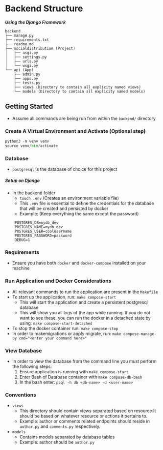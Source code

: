 # Backend Structure
***Using the Django Framework***
```
backend
├── manage.py
├── requirements.txt
├── readme.md
├── socialdistribution (Project)
│   ├── asgi.py
│   ├── settings.py
│   ├── urls.py
│   └── wsgi.py
└── api (App)
    ├── admin.py
    ├── apps.py
    ├── tests.py
    ├── views (Directory to contain all explicity named views)
    └── models (Directory to contain all explicity named models)

```

## Getting Started
* Assume all commands are being run from within the `backend/` directory
### Create A Virtual Environment and Activate (Optional step)
```python
python3 -m venv venv
source venv/bin/activate
```

### Database
* `postgresql` is the database of choice for this project

##### Setup on Django
- In the backend folder
    - `touch .env` (Creates an environment variable file)
    - This `.env` file is essential to define the credentials for the database that will be created and persisted by docker
    - Example: (Keep everything the same except the password)
    ``` 
     POSTGRES_DB=mydb_dev
     POSTGRES_NAME=mydb_dev
     POSTGRES_USER=coolusername
     POSTGRES_PASSWORD=password
     DEBUG=1
    ```

### Requirements
* Ensure you have both `docker` and `docker-compose` installed on your machine

### Run Application and Docker Considerations
* All relevant commands to run the application are present in the `Makefile`
* To start up the application, run: `make compose-start`
    * This will start the application and create a persistent postgresql database
    * This will show you all logs of the app while running. If you do not want to see these, you can run the docker in a detached state by using: `make compose-start-detached`
* To stop the docker container run: `make compose-stop`
* In order to makemigrations or apply migrate, run: `make compose-manage-py cmd="<enter your command here>"`

### View Database
* In order to view the database from the command line you must perform the following steps:
    1. Ensure application is running with `make compose-start`
    2. Enter Bash of Database container with `make compose-db-bash`
    3. In the bash enter: `psql -h db <db-name> -d <user-name>`

### Conventions
- `views` 
    - This directory should contain views separated based on resource.It should be based on whatever resource or actions it pertains to.
    - Example: author or comments related endpoints should reside in `author.py` and `comments.py` respectively.
- `models`
    - Contains models separated by database tables
    - Example: author should be `author.py`

